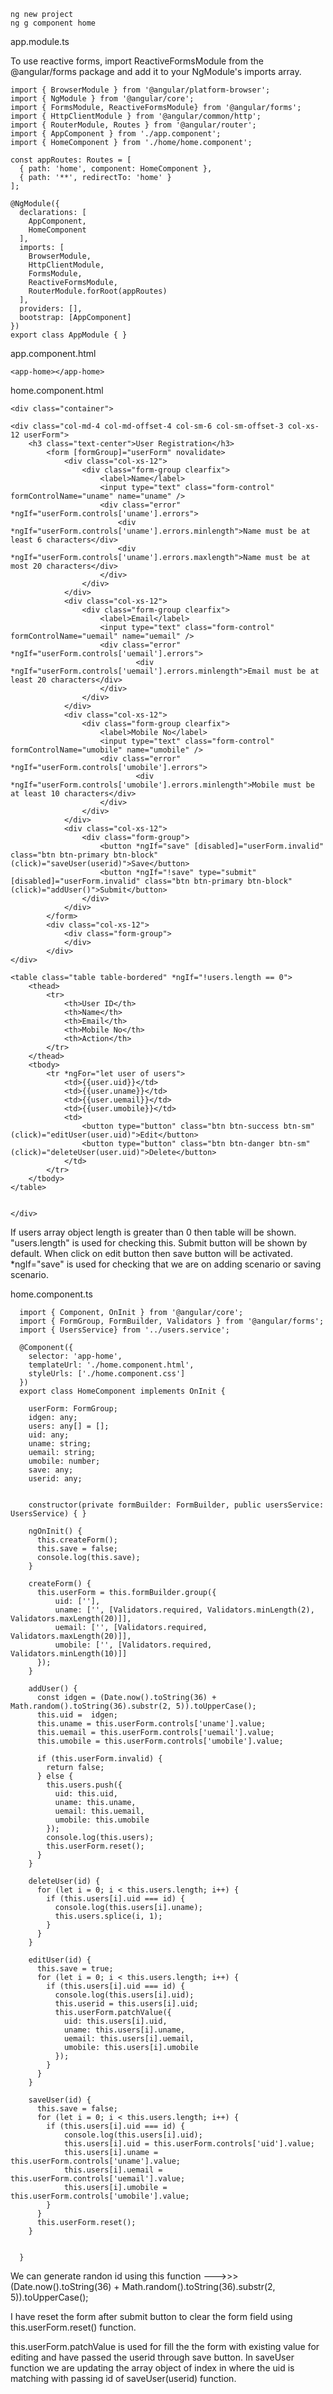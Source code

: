    ng new project
    ng g component home

app.module.ts

To use reactive forms, import ReactiveFormsModule from the @angular/forms package and add it to your NgModule's imports array.

    import { BrowserModule } from '@angular/platform-browser';
    import { NgModule } from '@angular/core';
    import { FormsModule, ReactiveFormsModule} from '@angular/forms';
    import { HttpClientModule } from '@angular/common/http';
    import { RouterModule, Routes } from '@angular/router';
    import { AppComponent } from './app.component';
    import { HomeComponent } from './home/home.component';

    const appRoutes: Routes = [
      { path: 'home', component: HomeComponent },
      { path: '**', redirectTo: 'home' }
    ];

    @NgModule({
      declarations: [
        AppComponent,
        HomeComponent
      ],
      imports: [
        BrowserModule,
        HttpClientModule,
        FormsModule,
        ReactiveFormsModule,
        RouterModule.forRoot(appRoutes)
      ],
      providers: [],
      bootstrap: [AppComponent]
    })
    export class AppModule { }

app.component.html

    <app-home></app-home>

home.component.html

    <div class="container">

    <div class="col-md-4 col-md-offset-4 col-sm-6 col-sm-offset-3 col-xs-12 userForm">
        <h3 class="text-center">User Registration</h3>
            <form [formGroup]="userForm" novalidate>
                <div class="col-xs-12">
                    <div class="form-group clearfix">
                        <label>Name</label>
                        <input type="text" class="form-control" formControlName="uname" name="uname" />
                        <div class="error" *ngIf="userForm.controls['uname'].errors">
                            <div *ngIf="userForm.controls['uname'].errors.minlength">Name must be at least 6 characters</div>
                            <div *ngIf="userForm.controls['uname'].errors.maxlength">Name must be at most 20 characters</div>
                        </div>
                    </div>
                </div>
                <div class="col-xs-12">
                    <div class="form-group clearfix">
                        <label>Email</label>
                        <input type="text" class="form-control" formControlName="uemail" name="uemail" />
                        <div class="error" *ngIf="userForm.controls['uemail'].errors">
                                <div *ngIf="userForm.controls['uemail'].errors.minlength">Email must be at least 20 characters</div>
                        </div>
                    </div>
                </div>
                <div class="col-xs-12">
                    <div class="form-group clearfix">
                        <label>Mobile No</label>
                        <input type="text" class="form-control" formControlName="umobile" name="umobile" />
                        <div class="error" *ngIf="userForm.controls['umobile'].errors">
                                <div *ngIf="userForm.controls['umobile'].errors.minlength">Mobile must be at least 10 characters</div>
                        </div>
                    </div>
                </div>
                <div class="col-xs-12">
                    <div class="form-group">
                        <button *ngIf="save" [disabled]="userForm.invalid" class="btn btn-primary btn-block" (click)="saveUser(userid)">Save</button>
                        <button *ngIf="!save" type="submit" [disabled]="userForm.invalid" class="btn btn-primary btn-block" (click)="addUser()">Submit</button>
                    </div>
                </div>            
            </form>
            <div class="col-xs-12">
                <div class="form-group">
                </div>
            </div>        
    </div>        

    <table class="table table-bordered" *ngIf="!users.length == 0">
        <thead>
            <tr>
                <th>User ID</th>
                <th>Name</th>
                <th>Email</th>
                <th>Mobile No</th>
                <th>Action</th>
            </tr>            
        </thead>
        <tbody>
            <tr *ngFor="let user of users">
                <td>{{user.uid}}</td>
                <td>{{user.uname}}</td>
                <td>{{user.uemail}}</td>
                <td>{{user.umobile}}</td>
                <td>
                    <button type="button" class="btn btn-success btn-sm" (click)="editUser(user.uid)">Edit</button>
                    <button type="button" class="btn btn-danger btn-sm" (click)="deleteUser(user.uid)">Delete</button>
                </td>
            </tr>
        </tbody>
    </table>


    </div>

If users array object length is greater than 0 then table will be shown. "users.length" is used for checking this. Submit button will be shown by default. When click on edit button then save button will be activated. *ngIf="save" is used for checking that we are on adding scenario or saving scenario.

home.component.ts

      import { Component, OnInit } from '@angular/core';
      import { FormGroup, FormBuilder, Validators } from '@angular/forms';
      import { UsersService} from '../users.service';

      @Component({
        selector: 'app-home',
        templateUrl: './home.component.html',
        styleUrls: ['./home.component.css']
      })
      export class HomeComponent implements OnInit {

        userForm: FormGroup;
        idgen: any;
        users: any[] = [];
        uid: any;
        uname: string;
        uemail: string;
        umobile: number;
        save: any;
        userid: any;


        constructor(private formBuilder: FormBuilder, public usersService: UsersService) { }

        ngOnInit() {
          this.createForm();
          this.save = false;
          console.log(this.save);
        }

        createForm() {
          this.userForm = this.formBuilder.group({
              uid: [''],
              uname: ['', [Validators.required, Validators.minLength(2), Validators.maxLength(20)]],
              uemail: ['', [Validators.required, Validators.maxLength(20)]],
              umobile: ['', [Validators.required, Validators.minLength(10)]]
          });
        }

        addUser() {
          const idgen = (Date.now().toString(36) + Math.random().toString(36).substr(2, 5)).toUpperCase();
          this.uid =  idgen;
          this.uname = this.userForm.controls['uname'].value;
          this.uemail = this.userForm.controls['uemail'].value;
          this.umobile = this.userForm.controls['umobile'].value;

          if (this.userForm.invalid) {
            return false;
          } else {
            this.users.push({
              uid: this.uid,
              uname: this.uname,
              uemail: this.uemail,
              umobile: this.umobile
            });
            console.log(this.users);
            this.userForm.reset();
          }
        }

        deleteUser(id) {
          for (let i = 0; i < this.users.length; i++) {
            if (this.users[i].uid === id) {
              console.log(this.users[i].uname);
              this.users.splice(i, 1);
            }
          }
        }

        editUser(id) {
          this.save = true;
          for (let i = 0; i < this.users.length; i++) {
            if (this.users[i].uid === id) {
              console.log(this.users[i].uid);
              this.userid = this.users[i].uid;
              this.userForm.patchValue({
                uid: this.users[i].uid,
                uname: this.users[i].uname,
                uemail: this.users[i].uemail,
                umobile: this.users[i].umobile
              });
            }
          }
        }

        saveUser(id) {
          this.save = false;
          for (let i = 0; i < this.users.length; i++) {
            if (this.users[i].uid === id) {
                console.log(this.users[i].uid);
                this.users[i].uid = this.userForm.controls['uid'].value;
                this.users[i].uname = this.userForm.controls['uname'].value;
                this.users[i].uemail = this.userForm.controls['uemail'].value;
                this.users[i].umobile = this.userForm.controls['umobile'].value;
            }
          }
          this.userForm.reset();
        }


      }

We can generate randon id using this function --->>> (Date.now().toString(36) + Math.random().toString(36).substr(2, 5)).toUpperCase();

I have reset the form after submit button to clear the form field using this.userForm.reset() function. 

this.userForm.patchValue is used for fill the the form with existing value for editing and have passed the userid through save button. In saveUser  function we are updating the array object of index in where the uid is matching with passing id of saveUser(userid) function.
